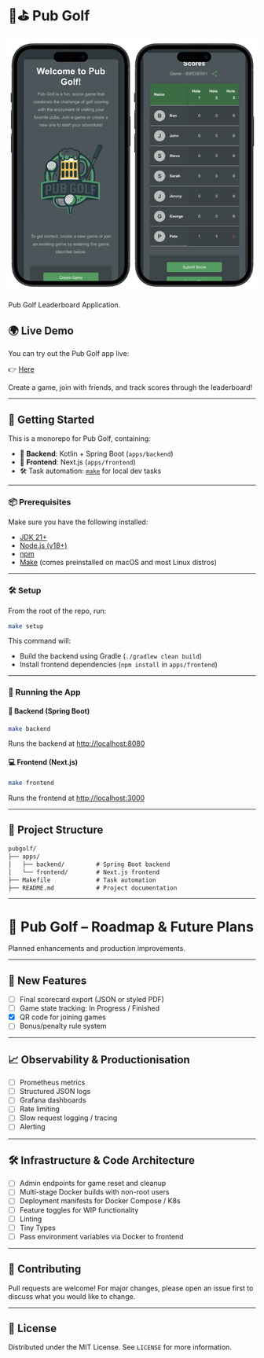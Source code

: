 # 🍻⛳️ Pub Golf

![Pub Golf Mockups](docs/Mockups.png?raw=true "Mockups")

Pub Golf Leaderboard Application.

## 🌍 Live Demo

You can try out the Pub Golf app live:

👉 [Here](https://pubgolf.suskins.co.uk)

Create a game, join with friends, and track scores through the leaderboard!

---

## 🚀 Getting Started

This is a monorepo for Pub Golf, containing:

- 🧠 **Backend**: Kotlin + Spring Boot (`apps/backend`)
- 💅 **Frontend**: Next.js (`apps/frontend`)
- 🛠️ Task automation: [`make`](https://www.gnu.org/software/make/) for local dev tasks

---

### 📦 Prerequisites

Make sure you have the following installed:

- [JDK 21+](https://adoptium.net/)
- [Node.js (v18+)](https://nodejs.org/)
- [npm](https://www.npmjs.com/)
- [Make](https://www.gnu.org/software/make/) (comes preinstalled on macOS and most Linux distros)

---

### 🛠 Setup

From the root of the repo, run:

```bash
make setup
```

This command will:

- Build the backend using Gradle (`./gradlew clean build`)
- Install frontend dependencies (`npm install` in `apps/frontend`)

---

### 🧪 Running the App

#### 🔁 Backend (Spring Boot)

```bash
make backend
```

Runs the backend at [http://localhost:8080](http://localhost:8080)

#### 💻 Frontend (Next.js)

```bash
make frontend
```

Runs the frontend at [http://localhost:3000](http://localhost:3000)

---

## 📁 Project Structure

```
pubgolf/
├── apps/
│   ├── backend/         # Spring Boot backend
│   └── frontend/        # Next.js frontend
├── Makefile             # Task automation
├── README.md            # Project documentation
```

---

# 🧭 Pub Golf – Roadmap & Future Plans

Planned enhancements and production improvements.

---

## 🚀 New Features

- [ ] Final scorecard export (JSON or styled PDF)
- [ ] Game state tracking: In Progress / Finished
- [x] QR code for joining games
- [ ] Bonus/penalty rule system

---

## 📈 Observability & Productionisation

- [ ] Prometheus metrics
- [ ] Structured JSON logs
- [ ] Grafana dashboards
- [ ] Rate limiting
- [ ] Slow request logging / tracing
- [ ] Alerting

---

## 🛠 Infrastructure & Code Architecture

- [ ] Admin endpoints for game reset and cleanup
- [ ] Multi-stage Docker builds with non-root users
- [ ] Deployment manifests for Docker Compose / K8s
- [ ] Feature toggles for WIP functionality
- [ ] Linting
- [ ] Tiny Types
- [ ] Pass environment variables via Docker to frontend

---

## 🤝 Contributing

Pull requests are welcome! For major changes, please open an issue first to discuss what you would like to change.

---

## 📝 License

Distributed under the MIT License. See `LICENSE` for more information.
